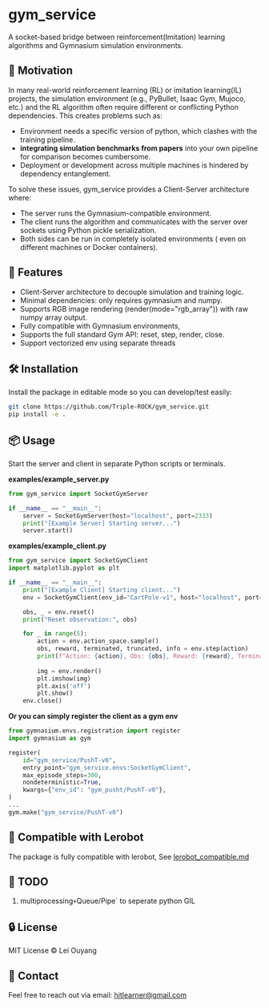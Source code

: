 # gym_service
A socket-based bridge between reinforcement(Imitation) learning algorithms and Gymnasium simulation environments.

## 🧠 Motivation
In many real-world reinforcement learning (RL) or imitation learning(IL) projects, the simulation environment (e.g., PyBullet, Isaac Gym, Mujoco, etc.) and the RL algorithm often require different or conflicting Python dependencies. This creates problems such as:

- Environment needs a specific version of python, which clashes with the training pipeline.
- **integrating simulation benchmarks from papers** into your own pipeline for comparison becomes cumbersome.
- Deployment or development across multiple machines is hindered by dependency entanglement.

To solve these issues, gym_service provides a Client-Server architecture where:

- The server runs the Gymnasium-compatible environment.
- The client runs the algorithm and communicates with the server over sockets using Python pickle serialization.
- Both sides can be run in completely isolated environments ( even on different machines or Docker containers).

## 🚀 Features

- Client-Server architecture to decouple simulation and training logic.
- Minimal dependencies: only requires gymnasium and numpy.
- Supports RGB image rendering (render(mode="rgb_array")) with raw numpy array output.
- Fully compatible with Gymnasium environments, 
- Supports the full standard Gym API: reset, step, render, close.
- Support vectorized env using separate threads

## 🛠️ Installation
Install the package in editable mode so you can develop/test easily:

```bash
git clone https://github.com/Triple-ROCK/gym_service.git
pip install -e .
```


## 📦 Usage
Start the server and client in separate Python scripts or terminals.

**examples/example_server.py**

```python
from gym_service import SocketGymServer

if __name__ == "__main__":
    server = SocketGymServer(host="localhost", port=2333)
    print("[Example Server] Starting server...")
    server.start()
```

**examples/example_client.py**

```python
from gym_service import SocketGymClient
import matplotlib.pyplot as plt

if __name__ == "__main__":
    print("[Example Client] Starting client...")
    env = SocketGymClient(env_id="CartPole-v1", host="localhost", port=2333)

    obs, _ = env.reset()
    print("Reset observation:", obs)

    for _ in range(5):
        action = env.action_space.sample()
        obs, reward, terminated, truncated, info = env.step(action)
        print(f"Action: {action}, Obs: {obs}, Reward: {reward}, Terminated: {terminated}")
        
        img = env.render()
        plt.imshow(img)
        plt.axis('off')
        plt.show()
    env.close()
```

**Or you can simply register the client as a gym env**
```python
from gymnasium.envs.registration import register
import gymnasium as gym

register(
    id="gym_service/PushT-v0",
    entry_point="gym_service.envs:SocketGymClient",
    max_episode_steps=300,
    nondeterministic=True,
    kwargs={"env_id": "gym_pusht/PushT-v0"},
)
...
gym.make("gym_service/PushT-v0")
```

## 🤝 Compatible with Lerobot
The package is fully compatible with lerobot, See [lerobot_compatible.md](./lerobot_compatible.md)

## 🧪 TODO
1. multiprocessing` + `Queue/Pipe` to seperate python GIL

## 🔒 License
MIT License © Lei Ouyang

## 📧 Contact
Feel free to reach out via email: hitlearner@gmail.com
